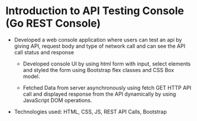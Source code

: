 # Introduction to API Testing Console (Go REST Console)

- Developed a web console application where users can test an api by giving API, request body and type of network call and can see the API call status and response

    - Developed console UI by using html form with input, select elements and styled the form using Bootstrap flex classes and CSS Box model.
    
    - Fetched Data from server asynchronously using fetch GET HTTP API call and displayed response from the API dynamically by using JavaScript DOM operations.

- Technologies used: HTML, CSS, JS, REST API Calls, Bootstrap